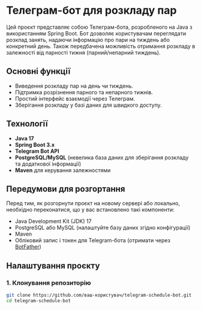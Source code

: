 # Телеграм-бот для розкладу пар

Цей проєкт представляє собою Телеграм-бота, розробленого на Java з використанням Spring Boot. Бот дозволяє користувачам переглядати розклад занять, надаючи інформацію про пари на тиждень або конкретний день. Також передбачена можливість отримання розкладу в залежності від парності тижня (парний/непарний тиждень).

## Основні функції
- Виведення розкладу пар на день чи тиждень.
- Підтримка розрізнення парного та непарного тижнів.
- Простий інтерфейс взаємодії через Телеграм.
- Зберігання розкладу у базі даних для швидкого доступу.

## Технології
- **Java 17**
- **Spring Boot 3.x**
- **Telegram Bot API**
- **PostgreSQL/MySQL** (невелика база даних для зберігання розкладу та додаткової інформації)
- **Maven** для керування залежностями

## Передумови для розгортання
Перед тим, як розгорнути проєкт на новому сервері або локально, необхідно переконатися, що у вас встановлено такі компоненти:
- Java Development Kit (JDK) 17
- PostgreSQL або MySQL (налаштуйте базу даних згідно конфігурації)
- Maven
- Обліковий запис і токен для Telegram-бота (отримати через [BotFather](https://core.telegram.org/bots#botfather))

## Налаштування проєкту

### 1. Клонування репозиторію
```bash
git clone https://github.com/ваш-користувач/telegram-schedule-bot.git
cd telegram-schedule-bot
